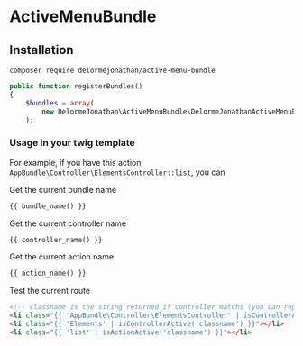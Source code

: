 ActiveMenuBundle
====================

## Installation
    composer require delormejonathan/active-menu-bundle

```php
public function registerBundles()
{
    $bundles = array(
        new DelormeJonathan\ActiveMenuBundle\DelormeJonathanActiveMenuBundle(),
    );
```

### Usage in your twig template

For example, if you have this action `AppBundle\Controller\ElementsController::list`, you can

Get the current bundle name

```html
{{ bundle_name() }}
```

Get the current controller name

```html
{{ controller_name() }}
```

Get the current action name

```html
{{ action_name() }}
```

Test the current route

```html
<!-- classname is the string returned if controller matchs (you can replace it by 'active' or 'current') -->
<li class="{{ 'AppBundle\Controller\ElementsController' | isControllerActive('classname') }}"></li>
<li class="{{ 'Elements' | isControllerActive('classname') }}"></li>
<li class="{{ 'list' | isActionActive('classname') }}"></li>
```